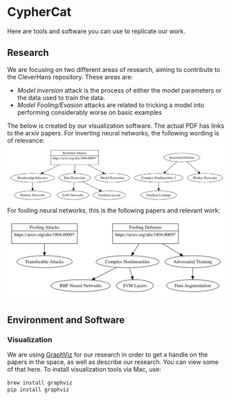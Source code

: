 # CypherCat

Here are tools and software you can use to replicate our work.

## Research

We are focusing on two different areas of research, aiming to contribute to the CleverHans repository. These areas are:
- *Model inversion* attack is the process of either the model parameters or the data used to train the data.
- *Model Fooling/Evasion* attacks are related to tricking a model into performing considerably worse on basic examples

The below is created by our visualization software. The actual PDF has links to the arxiv papers. For inverting neural networks, the following wording is of relevance:
[![Model Inversion](Visualizations/Example-Invert.png)](Visualizations/inversion-table.gv.pdf)
For fooling neural networks, this is the following papers and relevant work:
[![Model Fooling](Visualizations/Example-Fooling.png)](Visualizations/fooling-table.gv.pdf)

## Environment and Software

### Visualization

We are using [GraphViz](https://www.graphviz.org/) for our research in order to get a handle on the papers in the space, as well as describe our research. You can view some of that here. To install visualization tools via Mac, use:

```
brew install graphviz
pip install graphviz
```
